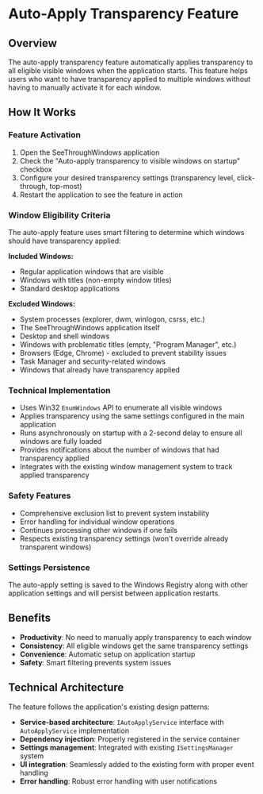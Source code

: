 # Auto-Apply Transparency Feature

## Overview

The auto-apply transparency feature automatically applies transparency to all eligible visible windows when the application starts. This feature helps users who want to have transparency applied to multiple windows without having to manually activate it for each window.

## How It Works

### Feature Activation

1. Open the SeeThroughWindows application
2. Check the "Auto-apply transparency to visible windows on startup" checkbox
3. Configure your desired transparency settings (transparency level, click-through, top-most)
4. Restart the application to see the feature in action

### Window Eligibility Criteria

The auto-apply feature uses smart filtering to determine which windows should have transparency applied:

**Included Windows:**

- Regular application windows that are visible
- Windows with titles (non-empty window titles)
- Standard desktop applications

**Excluded Windows:**

- System processes (explorer, dwm, winlogon, csrss, etc.)
- The SeeThroughWindows application itself
- Desktop and shell windows
- Windows with problematic titles (empty, "Program Manager", etc.)
- Browsers (Edge, Chrome) - excluded to prevent stability issues
- Task Manager and security-related windows
- Windows that already have transparency applied

### Technical Implementation

- Uses Win32 `EnumWindows` API to enumerate all visible windows
- Applies transparency using the same settings configured in the main application
- Runs asynchronously on startup with a 2-second delay to ensure all windows are fully loaded
- Provides notifications about the number of windows that had transparency applied
- Integrates with the existing window management system to track applied transparency

### Safety Features

- Comprehensive exclusion list to prevent system instability
- Error handling for individual window operations
- Continues processing other windows if one fails
- Respects existing transparency settings (won't override already transparent windows)

### Settings Persistence

The auto-apply setting is saved to the Windows Registry along with other application settings and will persist between application restarts.

## Benefits

- **Productivity**: No need to manually apply transparency to each window
- **Consistency**: All eligible windows get the same transparency settings
- **Convenience**: Automatic setup on application startup
- **Safety**: Smart filtering prevents system issues

## Technical Architecture

The feature follows the application's existing design patterns:

- **Service-based architecture**: `IAutoApplyService` interface with `AutoApplyService` implementation
- **Dependency injection**: Properly registered in the service container
- **Settings management**: Integrated with existing `ISettingsManager` system
- **UI integration**: Seamlessly added to the existing form with proper event handling
- **Error handling**: Robust error handling with user notifications
